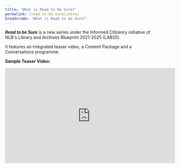 ```yaml
---
title: 'What is Read to be Sure?'
permalink: /read-to-be-sure/intro/
breadcrumb: 'What is Read to be Sure?'
---
```


***Read to be Sure*** is a new series under the Informed Citizenry initiative of NLB's Library and Archives Blueprint 2021-2025 (LAB25). 

It features an integrated teaser video, a Content Package and a Conversations programme. 



**Sample Teaser Video:**

<iframe width="560" height="315" src="https://www.youtube.com/embed/ZhkBfbwCzxc" title="YouTube video player" frameborder="0" allow="accelerometer; autoplay; clipboard-write; encrypted-media; gyroscope; picture-in-picture" allowfullscreen></iframe>